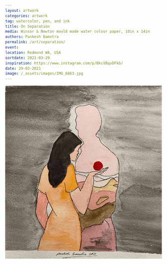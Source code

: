 ```yaml
---
layout: artwork
categories: artwork
tag: watercolor, pen, and ink
title: On Separation
media: Winsor & Newton mould made water colour paper, 10in x 14in
authors: Pankesh Bamotra
permalink: /art/separation/
event: 
location: Redmond WA, USA
sortdate: 2021-03-29
inspiration: https://www.instagram.com/p/BkcVBqvDFkb/
date: 29-03-2021
image: /_assets/images/IMG_6863.jpg
---
```

![](/_assets/images/IMG_6863.jpg)